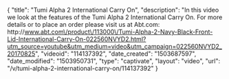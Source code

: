 {
    "title": "Tumi Alpha 2 International Carry On",
    "description": "In this video we look at the features of the Tumi Alpha 2 International Carry On.  For more details or to place an order please visit us at Abt.com: http:\/\/www.abt.com\/product\/113000\/Tumi-Alpha-2-Navy-Black-Front-Lid-International-Carry-On-022560NVYD2.html?utm_source=youtube&utm_medium=video&utm_campaign=022560NVYD2_20170825",
    "videoid": "114137392",
    "date_created": "1503687597",
    "date_modified": "1503950731",
    "type": "captivate",
    "layout": "video",
    "url": "\/v\/tumi-alpha-2-international-carry-on\/114137392"
}